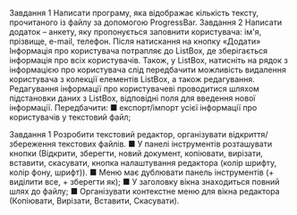Завдання 1
Написати програму, яка відображає кількість тексту,
прочитаного із файлу за допомогою ProgressBar.
Завдання 2
Написати додаток – анкету, яку пропонується заповнити
користувача: ім'я, прізвище, e-mail, телефон. Після натискання на кнопку «Додати» Інформація про користувача потрапляє до ListBox, де зберігається інформація про всіх користувачів. Також, у ListBox,
натисніть на рядок з інформацією про користувача слід передбачити можливість видалення користувача з колекції елементів ListBox, а також редагування. Редагування інформації про
користувачеві проводитися шляхом підстановки даних з ListBox,
відповідні поля для введення нової інформації.
Передбачити:
■ експорт/імпорт усієї інформації про користувачів у текстовий файл;

Завдання 1
Розробити текстовий редактор, організувати відкриття/збереження текстових файлів.
■ У панелі інструментів розташувати кнопки (Відкрити, зберегти, новий документ, копіювати, вирізати, вставити,
скасувати, кнопка налаштування редактора (колір шрифту, колір
фону, шрифт)).
■ Меню має дублювати панель інструментів (+ виділити все, + зберегти як);
■ У заголовку вікна знаходиться повний шлях до файлу;
■ Організувати контекстне меню для вікна редактора (Копіювати, Вирізати, Вставити, Скасувати).
